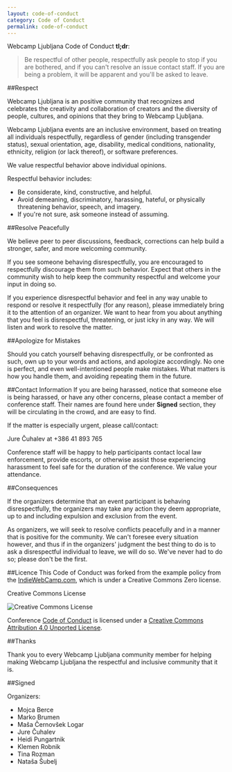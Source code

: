 ```yaml
---
layout: code-of-conduct
category: Code of Conduct
permalink: code-of-conduct
---
```


Webcamp Ljubljana Code of Conduct __tl;dr__:

>Be respectful of other people, respectfully ask people to stop if you are bothered, 
and if you can't resolve an issue contact staff. If you are being a problem, it will be apparent and you'll be asked to leave.

##Respect

Webcamp Ljubljana is an positive community that recognizes and celebrates the creativity and collaboration of creators and the diversity of people, cultures, and opinions that they bring to Webcamp Ljubljana.

Webcamp Ljubljana events are an inclusive environment, based on treating all individuals respectfully, regardless of gender (including transgender status), sexual orientation, age, disability, medical conditions, nationality, ethnicity, religion (or lack thereof), or software preferences.

We value respectful behavior above individual opinions.

Respectful behavior includes:

* Be considerate, kind, constructive, and helpful. 
* Avoid demeaning, discriminatory, harassing, hateful, or physically threatening behavior, speech, and imagery. 
* If you're not sure, ask someone instead of assuming.

##Resolve Peacefully

We believe peer to peer discussions, feedback, corrections can help build a stronger, safer, and more welcoming community.

If you see someone behaving disrespectfully, you are encouraged to respectfully discourage them from such behavior. Expect that others in the community wish to help keep the community respectful and welcome your input in doing so.

If you experience disrespectful behavior and feel in any way unable to respond or resolve it respectfully (for any reason), please immediately bring it to the attention of an organizer. We want to hear from you about anything that you feel is disrespectful, threatening, or just icky in any way. We will listen and work to resolve the matter.

##Apologize for Mistakes

Should you catch yourself behaving disrespectfully, or be confronted as such, own up to your words and actions, and apologize accordingly. No one is perfect, and even well-intentioned people make mistakes. What matters is how you handle them, and avoiding repeating them in the future.

##Contact Information
If you are being harassed, notice that someone else is being harassed, or have any other concerns, please contact a member of conference staff. Their names are found here under __Signed__ section, they will be circulating in the crowd, 
and are easy to find. 

If the matter is especially urgent, please call/contact:

Jure Čuhalev at +386 41 893 765 

Conference staff will be happy to help participants contact local law enforcement, provide escorts, or otherwise assist those experiencing harassment to feel safe for the duration of the conference. We value your attendance.

##Consequences

If the organizers determine that an event participant is behaving disrespectfully, the organizers may take any action they deem appropriate, up to and including expulsion and exclusion from the event.

As organizers, we will seek to resolve conflicts peacefully and in a manner that is positive for the community. We can't foresee every situation however, and thus if in the organizers' judgment the best thing to do is to ask a disrespectful individual to leave, we will do so. We've never had to do so; please don't be the first.

##Licence
This Code of Conduct was forked from the example policy from the [IndieWebCamp.com](http://indiewebcamp.com/code-of-conduct), which is under a Creative Commons Zero license.

Creative Commons License 

<img src="http://i.creativecommons.org/l/by/3.0/88x31.png" alt="Creative Commons License" style="border-width: 0;">

Conference [Code of Conduct](http://2015.webcamp.si/code-of-conduct/) is licensed under a [Creative Commons 
Attribution 4.0 Unported License](https://creativecommons.org/licenses/by/4.0/).

##Thanks

Thank you to every Webcamp Ljubljana community member for helping making Webcamp Ljubljana the respectful and inclusive community that it is.

##Signed

Organizers:

* Mojca Berce
* Marko Brumen
* Maša Černovšek Logar
* Jure Čuhalev
* Heidi Pungartnik
* Klemen Robnik
* Tina Rozman
* Nataša Šubelj